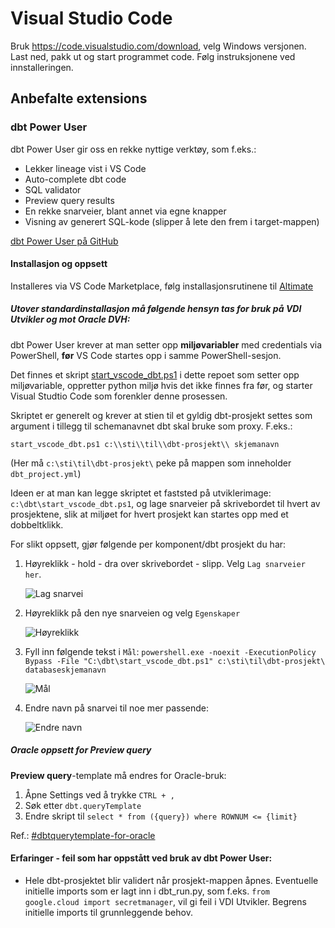 # Visual Studio Code

Bruk https://code.visualstudio.com/download, velg Windows versjonen. Last ned, pakk ut og start programmet code. Følg instruksjonene ved innstalleringen.

## Anbefalte extensions

### dbt Power User

dbt Power User gir oss en rekke nyttige verktøy, som f.eks.:

- Lekker lineage vist i VS Code 
- Auto-complete dbt code
- SQL validator
- Preview query results
- En rekke snarveier, blant annet via egne knapper
- Visning av generert SQL-kode (slipper å lete den frem i target-mappen)

[dbt Power User på GitHub](https://github.com/AltimateAI/vscode-dbt-power-user)

#### Installasjon og oppsett
Installeres via VS Code Marketplace, følg installasjonsrutinene til [Altimate](https://docs.myaltimate.com/)

##### Utover standardinstallasjon må følgende hensyn tas for bruk på VDI Utvikler og mot Oracle DVH:

dbt Power User krever at man setter opp **miljøvariabler** med credentials via PowerShell, **før** VS Code startes opp i samme PowerShell-sesjon.

Det finnes et skript [start_vscode_dbt.ps1](https://github.com/navikt/dbt-i-nav/blob/main/start_vscode_dbt.ps1) i dette repoet som setter opp miljøvariable, oppretter python miljø hvis det ikke finnes fra før, og starter Visual Studtio Code som forenkler denne prosessen.

Skriptet er generelt og krever at stien til et gyldig dbt-prosjekt settes som argument i tillegg til schemanavnet dbt skal bruke som proxy. F.eks.:

```shell
start_vscode_dbt.ps1 c:\\sti\\til\\dbt-prosjekt\\ skjemanavn
```

(Her må `c:\sti\til\dbt-prosjekt\` peke på mappen som inneholder `dbt_project.yml`)

Ideen er at man kan legge skriptet et faststed på utviklerimage: `c:\dbt\start_vscode_dbt.ps1`, og lage snarveier på skrivebordet til hvert av prosjektene, slik at miljøet for hvert prosjekt kan startes opp med et dobbeltklikk.

For slikt oppsett, gjør følgende per komponent/dbt prosjekt du har:

1. Høyreklikk - hold - dra over skrivebordet - slipp. Velg `Lag snarveier her`.

    ![Lag snarvei](vscode/lag_snarvei.png)

2. Høyreklikk på den nye snarveien og velg `Egenskaper`

    ![Høyreklikk](vscode/egenskaper.png)

3. Fyll inn følgende tekst i `Mål`: `powershell.exe -noexit -ExecutionPolicy Bypass -File "C:\dbt\start_vscode_dbt.ps1" c:\sti\til\dbt-prosjekt\  databaseskjemanavn`

    ![Mål](vscode/maal.png)

4. Endre navn på snarvei til noe mer passende:
    
    ![Endre navn](vscode/endre_navn.png)



##### Oracle oppsett for Preview query

**Preview query**-template må endres for Oracle-bruk:  
1. Åpne Settings ved å trykke `CTRL + ,`
2. Søk etter `dbt.queryTemplate`
3. Endre skript til `select * from ({query}) where ROWNUM <= {limit}`

Ref.: [#dbtquerytemplate-for-oracle](https://docs.myaltimate.com/setup/optConfig/#dbtquerytemplate-for-oracle)


#### Erfaringer - feil som har oppstått ved bruk av dbt Power User:
- Hele dbt-prosjektet blir validert når prosjekt-mappen åpnes. Eventuelle initielle imports som er lagt inn i dbt_run.py, som f.eks. `from google.cloud import secretmanager`, vil gi feil i VDI Utvikler. Begrens initielle imports til grunnleggende behov.